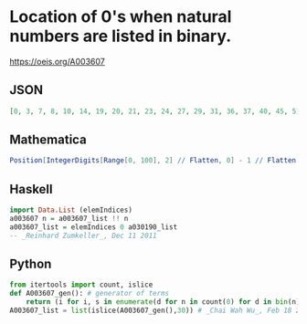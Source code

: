 # Location of 0's when natural numbers are listed in binary\.
https://oeis.org/A003607
## JSON
```JSON
[0, 3, 7, 8, 10, 14, 19, 20, 21, 23, 24, 27, 29, 31, 36, 37, 40, 45, 51, 52, 53, 54, 56, 57, 58, 61, 62, 64, 66, 67, 71, 73, 74, 76, 78, 81, 84, 86, 92, 93, 94, 97, 98, 102, 104, 107, 113]
```
## Mathematica
```Mathematica
Position[IntegerDigits[Range[0, 100], 2] // Flatten, 0] - 1 // Flatten (* _Jean-François Alcover_, Oct 06 2016 *)
```
## Haskell
```Haskell
import Data.List (elemIndices)
a003607 n = a003607_list !! n
a003607_list = elemIndices 0 a030190_list
-- _Reinhard Zumkeller_, Dec 11 2011
```
## Python
```Python
from itertools import count, islice
def A003607_gen(): # generator of terms
    return (i for i, s in enumerate(d for n in count(0) for d in bin(n)[2:]) if s == '0')
A003607_list = list(islice(A003607_gen(),30)) # _Chai Wah Wu_, Feb 18 2022
```
